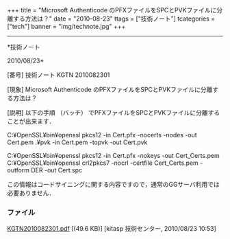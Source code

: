﻿+++
title = "Microsoft Authenticode のPFXファイルをSPCとPVKファイルに分離する方法は？"
date = "2010-08-23"
ttags = ["技術ノート"]
tcategories = ["tech"]
banner = "img/technote.jpg"
+++

-----------------------------------------------------------------------------------------------------------------------------

*技術ノート

2010/08/23*


[番号]
技術ノート KGTN 2010082301

[現象]
Microsoft Authenticode のPFXファイルをSPCとPVKファイルに分離する方法は？

[説明]
以下の手順 （バッチ）
でPFXファイルをSPCとPVKファイルに分離することが出来ます．

C:¥OpenSSL¥bin¥openssl pkcs12 -in Cert.pfx -nocerts -nodes -out
Cert.pem
.¥pvk -in Cert.pem -topvk -out Cert.pvk

C:¥OpenSSL¥bin¥openssl pkcs12 -in Cert.pfx -nokeys -out Cert_Certs.pem
C:¥OpenSSL¥bin¥openssl crl2pkcs7 -nocrl -certfile Cert_Certs.pem
-outform DER -out Cert.spc

この情報はコードサイニングに関する内容ですので，通常のGGサーバ利用では必要ありません．


### ファイル

 
 


[KGTN2010082301.pdf](http://techreport.kitasp.net/attachments/download/286/KGTN2010082301.pdf)
 [(49.6 KB)] [kitasp 技術センター, 2010/08/23
10:53]


 


 


